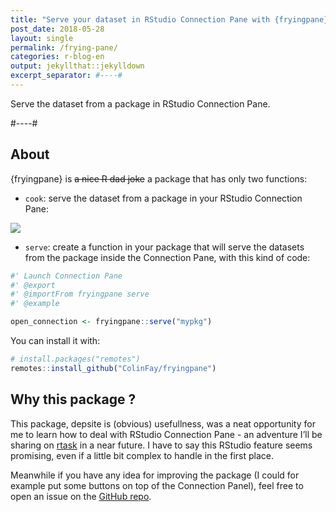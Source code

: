 ```yaml
---
title: "Serve your dataset in RStudio Connection Pane with {fryingpane}"
post_date: 2018-05-28
layout: single
permalink: /frying-pane/
categories: r-blog-en
output: jekyllthat::jekylldown
excerpt_separator: #----#
---
```


Serve the dataset from a package in RStudio Connection Pane.

#----#

## About

{fryingpane} is ~~a nice R dad joke~~ a package that has only two
functions:

  - `cook`: serve the dataset from a package in your RStudio Connection
    Pane:

![](https://raw.githubusercontent.com/ColinFay/fryingpane/master/readme_fig/fryingpane.gif)

  - `serve`: create a function in your package that will serve the
    datasets from the package inside the Connection Pane, with this kind
    of code:

<!-- end list -->

``` r
#' Launch Connection Pane
#' @export
#' @importFrom fryingpane serve
#' @example 

open_connection <- fryingpane::serve("mypkg")
```

You can install it with:

``` r
# install.packages("remotes")
remotes::install_github("ColinFay/fryingpane")
```

## Why this package ?

This package, depsite is (obvious) usefullness, was a neat opportunity
for me to learn how to deal with RStudio Connection Pane - an adventure
I’ll be sharing on [rtask](http://rtask.thinkr.fr/) in a near future. I
have to say this RStudio feature seems promising, even if a little bit
complex to handle in the first place.

Meanwhile if you have any idea for improving the package (I could for
example put some buttons on top of the Connection Panel), feel free to
open an issue on the [GitHub
repo](https://github.com/ColinFay/fryingpane).



